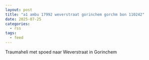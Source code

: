 ```yaml
---
layout: post
title: "a1 ambu 17992 weverstraat gorinchem gorchm bon 110242"
date: 2025-07-25
categories: 
  - rss
tags: 
  - feed
---
```


Traumaheli met spoed naar Weverstraat in Gorinchem
